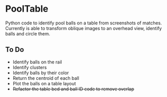 # PoolTable

Python code to identify pool balls on a table from screenshots of matches. Currently is able to transform oblique images to an overhead view, identify balls and circle them.

## To Do

* Identify balls on the rail
* Identify clusters
* Identify balls by their color
* Return the centroid of each ball
* Plot the balls on a table layout
* ~~Refactor the table bed and ball ID code to remove overlap~~



